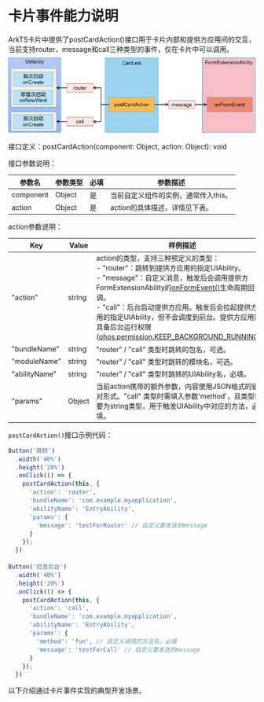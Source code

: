 # 卡片事件能力说明

ArkTS卡片中提供了postCardAction()接口用于卡片内部和提供方应用间的交互，当前支持router、message和call三种类型的事件，仅在卡片中可以调用。  
![WidgetPostCardAction](figures/WidgetPostCardAction.png)


接口定义：postCardAction(component: Object, action: Object): void


接口参数说明：


| **参数名** | **参数类型** | **必填** | **参数描述** |
| -------- | -------- | -------- | -------- |
| component | Object | 是 | 当前自定义组件的实例，通常传入this。 |
| action | Object | 是 | action的具体描述，详情见下表。 |


action参数说明：


| **Key** | **Value** | **样例描述** |
| -------- | -------- | -------- |
| "action" | string | action的类型，支持三种预定义的类型：<br/>-&nbsp;"router"：跳转到提供方应用的指定UIAbility。<br/>-&nbsp;"message"：自定义消息，触发后会调用提供方FormExtensionAbility的[onFormEvent()](../reference/apis/js-apis-app-form-formExtensionAbility.md#onformevent)生命周期回调。<br/>-&nbsp;"call"：后台启动提供方应用。触发后会拉起提供方应用的指定UIAbility，但不会调度到前台。提供方应用需要具备后台运行权限([ohos.permission.KEEP_BACKGROUND_RUNNING](../security/permission-list.md#ohospermissionkeep_background_running))。 |
| "bundleName" | string | "router"&nbsp;/&nbsp;"call"&nbsp;类型时跳转的包名，可选。 |
| "moduleName" | string | "router"&nbsp;/&nbsp;"call"&nbsp;类型时跳转的模块名，可选。 |
| "abilityName" | string | "router"&nbsp;/&nbsp;"call"&nbsp;类型时跳转的UIAbility名，必填。 |
| "params" | Object | 当前action携带的额外参数，内容使用JSON格式的键值对形式。"call"&nbsp;类型时需填入参数'method'，且类型需要为string类型，用于触发UIAbility中对应的方法，必填。 |


`postCardAction()`接口示例代码：

```typescript
Button('跳转')
  .width('40%')
  .height('20%')
  .onClick(() => {
    postCardAction(this, {
      'action': 'router',
      'bundleName': 'com.example.myapplication',
      'abilityName': 'EntryAbility',
      'params': {
        'message': 'testForRouter' // 自定义要发送的message
      }
    });
  })

Button('拉至后台')
  .width('40%')
  .height('20%')
  .onClick(() => {
    postCardAction(this, {
      'action': 'call',
      'bundleName': 'com.example.myapplication',
      'abilityName': 'EntryAbility',
      'params': {
        'method': 'fun', // 自定义调用的方法名，必填
        'message': 'testForCall' // 自定义要发送的message
      }
    });
  })
```

以下介绍通过卡片事件实现的典型开发场景。